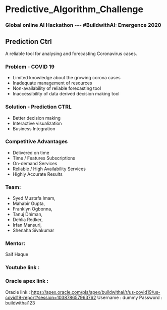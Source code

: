 
# Predictive_Algorithm_Challenge
### Global online AI Hackathon --- #BuildwithAI: Emergence 2020

## Prediction Ctrl
A reliable tool for analysing and forecasting Coronavirus cases.


### Problem - COVID 19
- Limited knowledge about the growing corona cases
- Inadequate management of resources
- Non-availability of reliable forecasting tool
- Inaccessibility of data derived decision making tool

### Solution - Prediction CTRL
- Better decision making 
- Interactive visualization 
- Business Integration 

### Competitive Advantages
- Delivered on time
- Time / Features Subscriptions
- On-demand Services
- Reliable / High Availability Services
- Highly Accurate Results


### Team:
- Syed Mustafa Imam,
- Mahabir Gupta,
- Franklyn Ogbonna,
- Tanuj Dhiman,
- Dehlia Redker,
- Irfan Mansuri,
- Shenaha Sivakumar


### Mentor:
Saif Haque


### Youtube link : 
### Oracle apex link : 
Oracle link : https://apex.oracle.com/pls/apex/buildwithai/r/us-covid19/us-covid19-report?session=103878657963762
    Username : dummy
    Password : buildwithai123

